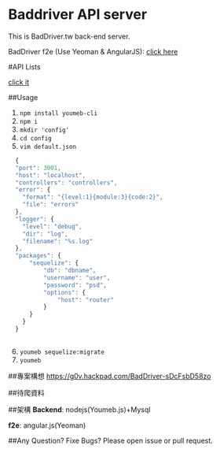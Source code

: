 Baddriver API server
============

This is BadDriver.tw back-end server. 


BadDriver f2e (Use Yeoman & AngularJS):
[click here](https://github.com/g0v/BadDriver.tw)

#API Lists

[click it](http://api.dont-throw.com/youmeb/routes.json)

##Usage

1. `npm install youmeb-cli`
2. `npm i`
3. `mkdir 'config'`
4. `cd config`
5. `vim default.json`
    
  ```javascript
    {
    "port": 3001,
    "host": "localhost",
    "controllers": "controllers",
    "error": {
      "format": "{level:1}{module:3}{code:2}",
      "file": "errors"
    },
    "logger": {
      "level": "debug",
      "dir": "log",
      "filename": "%s.log"
    },
    "packages": {
        "sequelize": {
            "db": "dbname",
            "username": "user",
            "password": "psd",
            "options": {
                "host": "router"
            }
        }
      }
    }
    
  ```
6. `youmeb sequelize:migrate`
7. `youmeb`




##專案構想
https://g0v.hackpad.com/BadDriver-sDcFsbD58zo


##待爬資料


##架構
__Backend__: nodejs(Youmeb.js)+Mysql

__f2e__: angular.js(Yeoman)

##Any Question? Fixe Bugs?
Please open issue or pull request.

